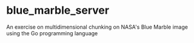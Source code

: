 # blue_marble_server
An exercise on multidimensional chunking on NASA's Blue Marble image using the Go programming language
